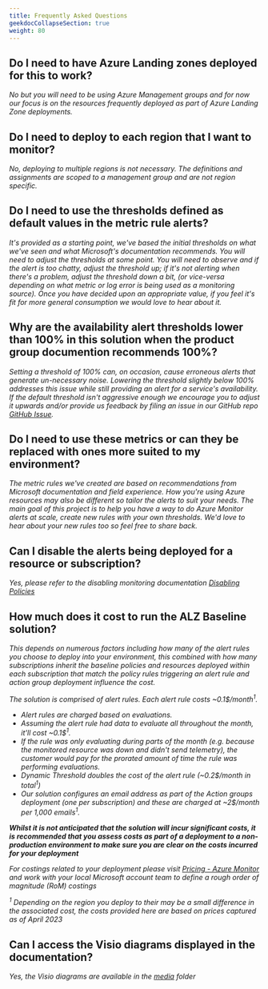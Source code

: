 ```yaml
---
title: Frequently Asked Questions
geekdocCollapseSection: true
weight: 80
---
```


## Do I need to have Azure Landing zones deployed for this to work?

*No but you will need to be using Azure Management groups and for now our focus is on the resources frequently deployed as part of Azure Landing Zone deployments.*

## Do I need to deploy to each region that I want to monitor?

*No, deploying to multiple regions is not necessary. The definitions and assignments are scoped to a management group and are not region specific.*

## Do I need to use the thresholds defined as default values in the metric rule alerts?

*It's provided as a starting point, we've based the initial thresholds on what we've seen and what Microsoft's documentation recommends. You will need to adjust the thresholds at some point.*
*You will need to observe and if the alert is too chatty, adjust the threshold up; if it's not alerting when there's a problem, adjust the threshold down a bit, (or vice-versa depending on what metric or log error is being used as a monitoring source). Once you have decided upon an appropriate value, if you feel it's fit for more general consumption we would love to hear about it.*

## Why are the availability alert thresholds lower than 100% in this solution when the product group documention recommends 100%?

*Setting a threshold of 100% can, on occasion, cause erroneous alerts that generate un-necessary noise. Lowering the threshold slightly below 100% addresses this issue while still providing an alert for a service's availability. If the default threshold isn't aggressive enough we encourage you to adjust it upwards and/or provide us feedback by filing an issue in our GitHub repo [GitHub Issue](https://github.com/Azure/azure-monitor-baseline-alerts/issues).*

## Do I need to use these metrics or can they be replaced with ones more suited to my environment?

*The metric rules we've created are based on recommendations from Microsoft documentation and field experience. How you're using Azure resources may also be different so tailor the alerts to suit your needs. The main goal of this project is to help you have a way to do Azure Monitor alerts at scale, create new rules with your own thresholds. We'd love to hear about your new rules too so feel free to share back.*

## Can I disable the alerts being deployed for a resource or subscription?

*Yes, please refer to the disabling monitoring documentation [Disabling Policies](../Disabling-Policies)*

## How much does it cost to run the ALZ Baseline solution?

*This depends on numerous factors including how many of the alert rules you choose to deploy into your environment, this combined with how many subscriptions inherit the baseline policies and resources deployed within each subscription that match the policy rules triggering an alert rule and action group deployment influence the cost.*

*The solution is comprised of alert rules. Each alert rule costs ~0.1$/month<sup>1</sup>.*

- *Alert rules are charged based on evaluations.*
- *Assuming the alert rule had data to evaluate all throughout the month, it'll cost ~0.1$<sup>1</sup>.*
- *If the rule was only evaluating during parts of the month (e.g. because the monitored resource was down and didn't send telemetry), the customer would pay for the prorated amount of time the rule was performing evaluations.*
- *Dynamic Threshold doubles the cost of the alert rule (~0.2$/month in total<sup>1</sup>)*
- *Our solution configures an email address as part of the Action groups deployment (one per subscription) and these are charged at ~2$/month per 1,000 emails<sup>1</sup>.*

***Whilst it is not anticipated that the solution will incur significant costs, it is recommended that you assess costs as part of a deployment to a non-production environment to make sure you are clear on the costs incurred for your deployment***

*For costings related to your deployment please visit [Pricing - Azure Monitor](https://azure.microsoft.com/en-us/pricing/details/monitor/) and work with your local Microsoft account team to define a rough order of magnitude (RoM) costings*

*<sup>1</sup> Depending on the region you deploy to their may be a small difference in the associated cost, the costs provided here are based on prices captured as of April 2023*

## Can I access the Visio diagrams displayed in the documentation?

*Yes, the Visio diagrams are available in the [media](https://github.com/Azure/azure-monitor-baseline-alerts/tree/main/docs/content/patterns/alz/media) folder*
